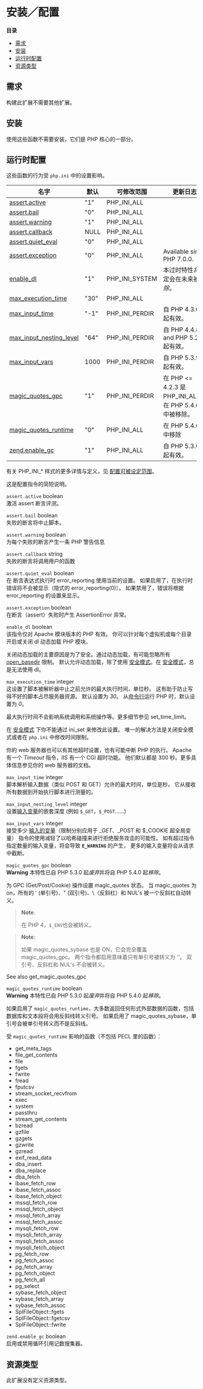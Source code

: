 安装／配置
==========

**目录**

-   [需求](/info/setup.html#需求)
-   [安装](/info/setup.html#安装)
-   [运行时配置](/info/setup.html#运行时配置)
-   [资源类型](/info/setup.html#资源类型)

需求
----

构建此扩展不需要其他扩展。

安装
----

使用这些函数不需要安装，它们是 PHP 核心的一部分。

运行时配置
----------

这些函数的行为受 `php.ini` 中的设置影响。

| 名字                                                                 | 默认 | 可修改范围       | 更新日志                                                   |
|----------------------------------------------------------------------|------|------------------|------------------------------------------------------------|
| <a href="/info/setup.html#" class="link">assert.active</a>           | "1"  | PHP\_INI\_ALL    |                                                            |
| <a href="/info/setup.html#" class="link">assert.bail</a>             | "0"  | PHP\_INI\_ALL    |                                                            |
| <a href="/info/setup.html#" class="link">assert.warning</a>          | "1"  | PHP\_INI\_ALL    |                                                            |
| <a href="/info/setup.html#" class="link">assert.callback</a>         | NULL | PHP\_INI\_ALL    |                                                            |
| <a href="/info/setup.html#" class="link">assert.quiet_eval</a>       | "0"  | PHP\_INI\_ALL    |                                                            |
| <a href="/info/setup.html#" class="link">assert.exception</a>        | "0"  | PHP\_INI\_ALL    | Available since PHP 7.0.0.                                 |
| <a href="/info/setup.html#" class="link">enable_dl</a>               | "1"  | PHP\_INI\_SYSTEM | 本过时特性*将*肯定会在未来被*移除*。                       |
| <a href="/info/setup.html#" class="link">max_execution_time</a>      | "30" | PHP\_INI\_ALL    |                                                            |
| <a href="/info/setup.html#" class="link">max_input_time</a>          | "-1" | PHP\_INI\_PERDIR | 自 PHP 4.3.0 起有效。                                      |
| <a href="/info/setup.html#" class="link">max_input_nesting_level</a> | "64" | PHP\_INI\_PERDIR | 自 PHP 4.4.8 and PHP 5.2.3 起有效。                        |
| <a href="/info/setup.html#" class="link">max_input_vars</a>          | 1000 | PHP\_INI\_PERDIR | 自 PHP 5.3.9 起有效。                                      |
| <a href="/info/setup.html#" class="link">magic_quotes_gpc</a>        | "1"  | PHP\_INI\_PERDIR | 在 PHP \<= 4.2.3 是 PHP\_INI\_ALL，在 PHP 5.4.0 中被移除。 |
| <a href="/info/setup.html#" class="link">magic_quotes_runtime</a>    | "0"  | PHP\_INI\_ALL    | 在 PHP 5.4.0 中移除                                        |
| <a href="/info/setup.html#" class="link">zend.enable_gc</a>          | "1"  | PHP\_INI\_ALL    | 自 PHP 5.3.0 起有效。                                      |

有关 PHP\_INI\_\* 样式的更多详情与定义，见
<a href="/configuration/changes/modes.html" class="xref">配置可被设定范围</a>。

这是配置指令的简短说明。

`assert.active` <span class="type">boolean</span>  
激活 <span class="function">assert</span> 断言评测。

`assert.bail` <span class="type">boolean</span>  
失败的断言将中止脚本。

`assert.warning` <span class="type">boolean</span>  
为每个失败的断言产生一条 PHP 警告信息

`assert.callback` <span class="type">string</span>  
失败的断言将调用用户的函数

`assert.quiet_eval` <span class="type">boolean</span>  
在 断言表达式执行时 <span class="function">error\_reporting</span>
使用当前的设置。 如果启用了，在执行时错误将不会被显示（隐式的
error\_reporting(0)）。 如果禁用了，错误将根据 <span
class="function">error\_reporting</span> 的设置来显示。

`assert.exception` <span class="type">boolean</span>  
在断言（assert）失败时产生 <span class="classname">AssertionError</span>
异常。

`enable_dl` <span class="type">boolean</span>  
该指令仅对 Apache 模块版本的 PHP 有效。
你可以针对每个虚拟机或每个目录开启或关闭 <span
class="function">dl</span> 动态加载 PHP 模块。

关闭动态加载的主要原因是为了安全。通过动态加载，有可能忽略所有
<a href="/ini/core.html#ini.open-basedir" class="link">open_basedir</a>
限制。 默认允许动态加载，除了使用
<a href="/ini/sect/safe-mode.html#ini.safe-mode" class="link">安全模式</a>。在
<a href="/ini/sect/safe-mode.html#ini.safe-mode" class="link">安全模式</a>，总是无法使用
<span class="function">dl</span>。

`max_execution_time` <span class="type">integer</span>  
这设置了脚本被解析器中止之前允许的最大执行时间，单位秒。
这有助于防止写得不好的脚本占尽服务器资源。 默认设置为 *30*。
从<a href="/features/commandline.html" class="link">命令行</a>运行 PHP
时，默认设置为 *0*。

最大执行时间不会影响系统调用和系统操作等。更多细节参见 <span
class="function">set\_time\_limit</span>。

在
<a href="/ini/sect/safe-mode.html#ini.safe-mode" class="link">安全模式</a>
下你不能通过 <span class="function">ini\_set</span> 来修改此设置。
唯一的解决方法是关闭安全模式或者在 `php.ini` 中修改时间限制。

你的 web 服务器也可以有其他超时设置，也有可能中断 PHP 的执行。 Apache
有一个 *Timeout* 指令，IIS 有一个 CGI 超时功能。 他们默认都是 300
秒。更多具体信息参见你的 web 服务器的文档。

`max_input_time` <span class="type">integer</span>  
脚本解析输入数据（类似 POST 和 GET）允许的最大时间，单位是秒。
它从接收所有数据到开始执行脚本进行测量的。

`max_input_nesting_level` <span class="type">integer</span>  
设置<a href="/language/variables/external.html" class="link">输入变量</a>的嵌套深度
(例如 `$_GET`，`$_POST`……)

`max_input_vars` <span class="type">integer</span>  
接受多少
<a href="/language/variables/external.html" class="link">输入的变量</a>（限制分别应用于
$\_GET、$\_POST 和 $\_COOKIE 超全局变量）
指令的使用减轻了以哈希碰撞来进行拒绝服务攻击的可能性。
如有超过指令指定数量的输入变量，将会导致 **`E_WARNING`** 的产生，
更多的输入变量将会从请求中截断。

`magic_quotes_gpc` <span class="type">boolean</span>  
**Warning**
本特性已自 PHP 5.3.0 起*废弃*并将自 PHP 5.4.0 起*移除*。

为 GPC (Get/Post/Cookie) 操作设置 magic\_quotes 状态。 当 magic\_quotes
为 on，所有的 ' (单引号)、" (双引号)、\\（反斜杠）和 NUL's
被一个反斜杠自动转义。

> **Note**:
>
> 在 PHP 4，`$_ENV`也会被转义。

> **Note**:
>
> 如果 magic\_quotes\_sybase 也是 ON，它会完全覆盖 magic\_quotes\_gpc。
> 两个指令都启用意味着只有单引号被转义为 *''*。 双引号、反斜杠和 NUL's
> 不会被转义。

See also <span class="function">get\_magic\_quotes\_gpc</span>

`magic_quotes_runtime` <span class="type">boolean</span>  
**Warning**
本特性已自 PHP 5.3.0 起*废弃*并将自 PHP 5.4.0 起*移除*。

如果启用了
`magic_quotes_runtime`，大多数返回任何形式外部数据的函数，包括数据库和文本段将会用反斜线转义引号。
如果启用了 magic\_quotes\_sybase，单引号会被单引号转义而不是反斜线。

受 `magic_quotes_runtime` 影响的函数（不包括 PECL 里的函数）：

-   <span class="function">get\_meta\_tags</span>
-   <span class="function">file\_get\_contents</span>
-   <span class="function">file</span>
-   <span class="function">fgets</span>
-   <span class="function">fwrite</span>
-   <span class="function">fread</span>
-   <span class="function">fputcsv</span>
-   <span class="function">stream\_socket\_recvfrom</span>
-   <span class="function">exec</span>
-   <span class="function">system</span>
-   <span class="function">passthru</span>
-   <span class="function">stream\_get\_contents</span>
-   <span class="function">bzread</span>
-   <span class="function">gzfile</span>
-   <span class="function">gzgets</span>
-   <span class="function">gzwrite</span>
-   <span class="function">gzread</span>
-   <span class="function">exif\_read\_data</span>
-   <span class="function">dba\_insert</span>
-   <span class="function">dba\_replace</span>
-   <span class="function">dba\_fetch</span>
-   <span class="function">ibase\_fetch\_row</span>
-   <span class="function">ibase\_fetch\_assoc</span>
-   <span class="function">ibase\_fetch\_object</span>
-   <span class="function">mssql\_fetch\_row</span>
-   <span class="function">mssql\_fetch\_object</span>
-   <span class="function">mssql\_fetch\_array</span>
-   <span class="function">mssql\_fetch\_assoc</span>
-   <span class="function">mysqli\_fetch\_row</span>
-   <span class="function">mysqli\_fetch\_array</span>
-   <span class="function">mysqli\_fetch\_assoc</span>
-   <span class="function">mysqli\_fetch\_object</span>
-   <span class="function">pg\_fetch\_row</span>
-   <span class="function">pg\_fetch\_assoc</span>
-   <span class="function">pg\_fetch\_array</span>
-   <span class="function">pg\_fetch\_object</span>
-   <span class="function">pg\_fetch\_all</span>
-   <span class="function">pg\_select</span>
-   <span class="function">sybase\_fetch\_object</span>
-   <span class="function">sybase\_fetch\_array</span>
-   <span class="function">sybase\_fetch\_assoc</span>
-   <span class="function">SplFileObject::fgets</span>
-   <span class="function">SplFileObject::fgetcsv</span>
-   <span class="function">SplFileObject::fwrite</span>

`zend.enable_gc` <span class="type">boolean</span>  
启用或禁用循环引用记数搜集器。

资源类型
--------

此扩展没有定义资源类型。
